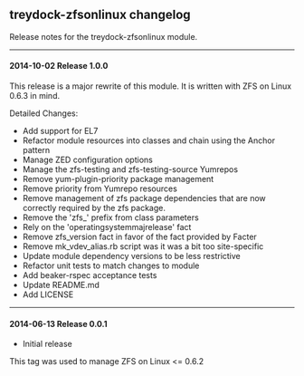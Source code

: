 ## treydock-zfsonlinux changelog

Release notes for the treydock-zfsonlinux module.

------------------------------------------

#### 2014-10-02 Release 1.0.0

This release is a major rewrite of this module.  It is written with ZFS on Linux 0.6.3 in mind.

Detailed Changes:

* Add support for EL7
* Refactor module resources into classes and chain using the Anchor pattern
* Manage ZED configuration options
* Manage the zfs-testing and zfs-testing-source Yumrepos
* Remove yum-plugin-priority package management
* Remove priority from Yumrepo resources
* Remove management of zfs package dependencies that are now correctly required by the zfs package.
* Remove the 'zfs_' prefix from class parameters
* Rely on the 'operatingsystemmajrelease' fact
* Remove zfs_version fact in favor of the fact provided by Facter
* Remove mk\_vdev\_alias.rb script was it was a bit too site-specific
* Update module dependency versions to be less restrictive
* Refactor unit tests to match changes to module
* Add beaker-rspec acceptance tests
* Update README.md
* Add LICENSE


------------------------------------------

#### 2014-06-13 Release 0.0.1

* Initial release

This tag was used to manage ZFS on Linux <= 0.6.2

